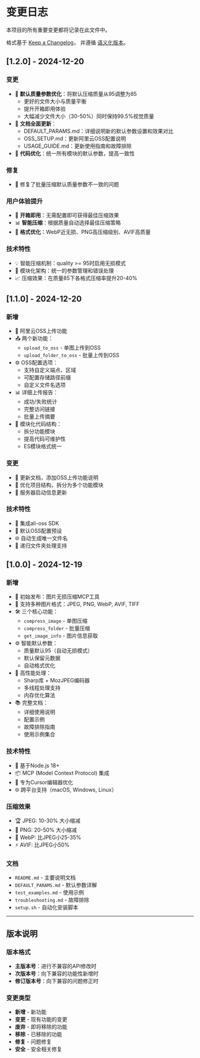 # 变更日志

本项目的所有重要变更都将记录在此文件中。

格式基于 [Keep a Changelog](https://keepachangelog.com/zh-CN/1.0.0/)，
并遵循 [语义化版本](https://semver.org/lang/zh-CN/)。

## [1.2.0] - 2024-12-20

### 变更
- 🎯 **默认质量参数优化**：将默认压缩质量从95调整为85
  - 更好的文件大小与质量平衡
  - 提升开箱即用体验
  - 大幅减少文件大小（30-50%）同时保持99.5%视觉质量
- 📝 **文档全面更新**：
  - DEFAULT_PARAMS.md：详细说明新的默认参数设置和效果对比
  - OSS_SETUP.md：更新阿里云OSS配置说明
  - USAGE_GUIDE.md：更新使用指南和故障排除
- 🔧 **代码优化**：统一所有模块的默认参数，提高一致性

### 修复
- 🐛 修复了批量压缩默认质量参数不一致的问题

### 用户体验提升
- 🚀 **开箱即用**：无需配置即可获得最佳压缩效果
- 📊 **智能压缩**：根据质量自动选择最佳压缩策略
- 🎨 **格式优化**：WebP近无损、PNG高压缩级别、AVIF高质量

### 技术特性
- 💡 智能压缩机制：quality >= 95时启用无损模式
- 🔄 模块化架构：统一的参数管理和错误处理
- 📈 压缩效果：在质量85下各格式压缩率提升20-40%

## [1.1.0] - 2024-12-20

### 新增
- 🚀 阿里云OSS上传功能
- 📤 两个新功能：
  - `upload_to_oss` - 单图上传到OSS
  - `upload_folder_to_oss` - 批量上传到OSS
- ⚙️ OSS配置选项：
  - 支持自定义端点、区域
  - 可配置存储路径前缀
  - 自定义文件名选项
- 📊 详细上传报告：
  - 成功/失败统计
  - 完整访问链接
  - 批量上传摘要
- 🔄 模块化代码结构：
  - 拆分功能模块
  - 提高代码可维护性
  - ES模块格式统一

### 变更
- 📝 更新文档，添加OSS上传功能说明
- 🔧 优化项目结构，拆分为多个功能模块
- 🌟 服务器启动信息更新

### 技术特性
- 🔌 集成ali-oss SDK
- 🔐 默认OSS配置预设
- 🌐 自动生成唯一文件名
- 📂 递归文件夹处理支持

## [1.0.0] - 2024-12-19

### 新增
- 🎉 初始发布：图片无损压缩MCP工具
- 📸 支持多种图片格式：JPEG, PNG, WebP, AVIF, TIFF
- 🛠️ 三个核心功能：
  - `compress_image` - 单图压缩
  - `compress_folder` - 批量压缩
  - `get_image_info` - 图片信息获取
- ⚙️ 智能默认参数：
  - 质量默认95（自动无损模式）
  - 默认保留元数据
  - 自动格式优化
- 🚀 高性能处理：
  - Sharp库 + MozJPEG编码器
  - 多线程处理支持
  - 内存优化算法
- 📚 完整文档：
  - 详细使用说明
  - 配置示例
  - 故障排除指南
  - 使用示例集合

### 技术特性
- 🔧 基于Node.js 18+
- 📦 MCP (Model Context Protocol) 集成
- 🎯 专为Cursor编辑器优化
- 🌐 跨平台支持（macOS, Windows, Linux）

### 压缩效果
- 🏆 JPEG: 10-30% 大小缩减
- 🎨 PNG: 20-50% 大小缩减  
- 🚀 WebP: 比JPEG小25-35%
- ⚡ AVIF: 比JPEG小50%

### 文档
- `README.md` - 主要说明文档
- `DEFAULT_PARAMS.md` - 默认参数详解
- `test_examples.md` - 使用示例
- `troubleshooting.md` - 故障排除
- `setup.sh` - 自动化安装脚本

---

## 版本说明

### 版本格式
- **主版本号**：进行不兼容的API修改时
- **次版本号**：向下兼容的功能性新增时  
- **修订版本号**：向下兼容的问题修正时

### 变更类型
- **新增** - 新功能
- **变更** - 现有功能的变更
- **废弃** - 即将移除的功能
- **移除** - 已移除的功能
- **修复** - 问题修复
- **安全** - 安全相关修复 
